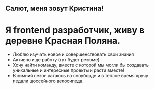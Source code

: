 ## Салют, меня зовут Кристина!

# Я frontend разработчик, живу в деревне Красная Поляна.

- Люблю изучать новое и совершенствовать свои знания
- Активно ище работу (тут будет резюме)
- Хочу найти команду, вместе с которой мы могли бы создавать уникальные и интересные проекты и расти вместе!
- В зимний сезон катаюсь на сноуборде и в теплое время кручу педали шоссейного велосипеда.

<!--
**KrisOst-coder/KrisOst-coder** is a ✨ _special_ ✨ repository because its `README.md` (this file) appears on your GitHub profile.

Here are some ideas to get you started:

- 🔭 I’m currently working on ...
- 🌱 I’m currently learning ...
- 👯 I’m looking to collaborate on ...
- 🤔 I’m looking for help with ...
- 💬 Ask me about ...
- 📫 How to reach me: ...
- 😄 Pronouns: ...
- ⚡ Fun fact: ...
-->
